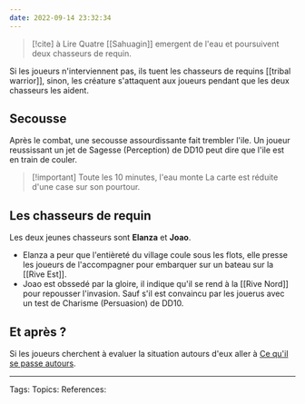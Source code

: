 ```yaml
---
date: 2022-09-14 23:32:34
---
```



> [!cite] à Lire
> Quatre [[Sahuagin]] emergent de l'eau et poursuivent deux chasseurs de requin.

Si les joueurs n'interviennent pas, ils tuent les chasseurs de requins  [[tribal warrior]], sinon, les créature s'attaquent aux joueurs pendant que les deux chasseurs les aident.



## Secousse
Après le combat, une secousse assourdissante fait trembler l'ile. Un joueur reussissant un jet de Sagesse (Perception) de DD10  peut dire que l'ile est en train de couler.


> [!important] Toute les 10 minutes, l'eau monte
> La carte est réduite d'une case sur son pourtour.

## Les chasseurs de requin
Les deux jeunes chasseurs sont  **Elanza** et **Joao**.
- Elanza a peur que l'entièreté du village coule sous les flots, elle presse les joueurs de l'accompagner pour embarquer sur un bateau sur la [[Rive Est]].
- Joao est obssedé par la gloire, il indique qu'il se rend à la [[Rive Nord]] pour repousser l'invasion. Sauf s'il est convaincu par les jouerus avec un test de Charisme (Persuasion) de DD10.

## Et après ?
Si les joueurs cherchent à evaluer la situation autours d'eux aller à [Ce qu'il se passe autours](Ce%20qu'il%20se%20passe%20autours).
___
Tags: 
Topics:
References:







